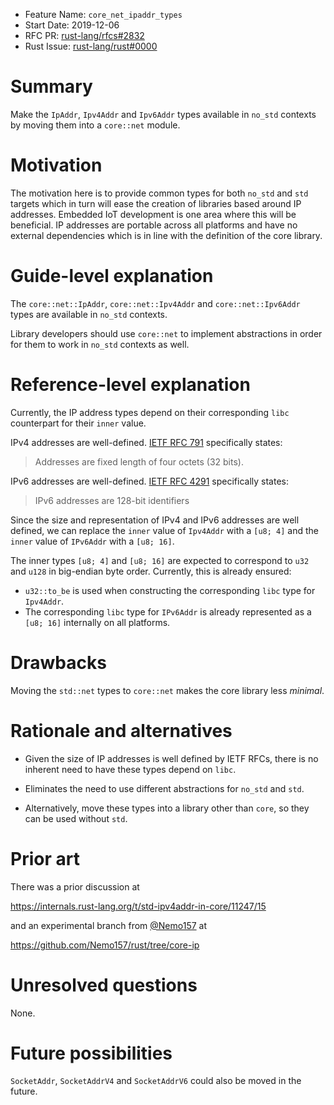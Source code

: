 - Feature Name: `core_net_ipaddr_types`
- Start Date: 2019-12-06
- RFC PR: [rust-lang/rfcs#2832](https://github.com/rust-lang/rfcs/pull/2832)
- Rust Issue: [rust-lang/rust#0000](https://github.com/rust-lang/rust/issues/0000)

# Summary
[summary]: #summary

Make the `IpAddr`, `Ipv4Addr` and `Ipv6Addr` types available in `no_std`
contexts by moving them into a `core::net` module.

# Motivation
[motivation]: #motivation

The motivation here is to provide common types for both `no_std` and `std`
targets which in turn will ease the creation of libraries based around IP
addresses. Embedded IoT development is one area where this will be beneficial.
IP addresses are portable across all platforms and have no external
dependencies which is in line with the definition of the core library.

# Guide-level explanation
[guide-level-explanation]: #guide-level-explanation

The `core::net::IpAddr`, `core::net::Ipv4Addr` and `core::net::Ipv6Addr` types
are available in `no_std` contexts.

Library developers should use `core::net` to implement abstractions in order
for them to work in `no_std` contexts as well.

# Reference-level explanation
[reference-level-explanation]: #reference-level-explanation

Currently, the IP address types depend on their corresponding `libc`
counterpart for their `inner` value.

IPv4 addresses are well-defined. [IETF RFC 791] specifically states:

> Addresses are fixed length of four octets (32 bits).

IPv6 addresses are well-defined. [IETF RFC 4291] specifically states:

> IPv6 addresses are 128-bit identifiers

Since the size and representation of IPv4 and IPv6 addresses are well defined,
we can replace the `inner` value of `Ipv4Addr` with a `[u8; 4]` and the `inner`
value of `IPv6Addr` with a `[u8; 16]`.

The inner types `[u8; 4]` and `[u8; 16]` are expected to correspond to `u32`
and `u128`  in big-endian byte order. Currently, this is already ensured:

- `u32::to_be` is used when constructing the corresponding `libc` type for
  `Ipv4Addr`.
- The corresponding `libc` type for `IPv6Addr` is already represented as a
  `[u8; 16]` internally on all platforms.

[IETF RFC 791]: https://tools.ietf.org/html/rfc791
[IETF RFC 4291]: https://tools.ietf.org/html/rfc4291

# Drawbacks
[drawbacks]: #drawbacks

Moving the `std::net` types to `core::net` makes the core library less *minimal*.

# Rationale and alternatives
[rationale-and-alternatives]: #rationale-and-alternatives

- Given the size of IP addresses is well defined by IETF RFCs, there is no
  inherent need to have these types depend on `libc`.

- Eliminates the need to use different abstractions for `no_std` and `std`.

- Alternatively, move these types into a library other than `core`, so they
  can be used without `std`.

# Prior art
[prior-art]: #prior-art

There was a prior discussion at

https://internals.rust-lang.org/t/std-ipv4addr-in-core/11247/15

and an experimental branch from [@Nemo157](https://github.com/Nemo157) at

https://github.com/Nemo157/rust/tree/core-ip

# Unresolved questions
[unresolved-questions]: #unresolved-questions

None.

# Future possibilities
[future-possibilities]: #future-possibilities

`SocketAddr`, `SocketAddrV4` and `SocketAddrV6` could also be moved in the
future.
